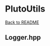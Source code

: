 # PlutoUtils
[Back to README](https://www.github.com/Stephen-ODriscoll/PlutoUtils/blob/main/README.md#documentation)

## Logger.hpp
